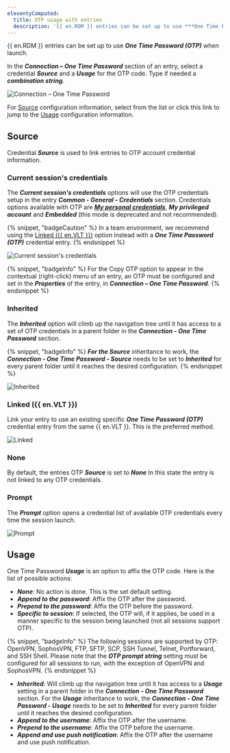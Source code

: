 ```yaml
---
eleventyComputed:
  title: OTP usage with entries
  description: '{{ en.RDM }} entries can be set up to use ***One Time Password (OTP)*** when launch.'
---
```

{{ en.RDM }} entries can be set up to use ***One Time Password (OTP)*** when launch.

In the ***Connection – One Time Password*** section of an entry, select a credential ***Source*** and a ***Usage*** for the OTP code. Type if needed a ***combination string***.

![Connection – One Time Password](https://cdnweb.devolutions.net/docs/RDMW6005_2023_2.png)

For [Source](#source) configuration information, select from the list or click this link to jump to the [Usage](#usage) configuration information.

## Source
Credential ***Source*** is used to link entries to OTP account credential information.

### Current session's credentials
The ***Current session's credentials*** options will use the OTP credentials setup in the entry ***Common - General - Credentials*** section. Credentials options available with OTP are [***My personal credentials***](/rdm/commands/file/my-account-settings/my-personal-credentials/), ***My privileged account*** and ***Embedded*** (this mode is deprecated and not recommended). 

{% snippet, "badgeCaution" %}
In a team environment, we recommend using the [Linked ({{ en.VLT }})](#linked-vault) option instead with a ***One Time Password (OTP)*** credential entry.
{% endsnippet %}

![Current session's credentials](https://cdnweb.devolutions.net/docs/RDMW6006_2023_2.png)

{% snippet, "badgeInfo" %}
For the Copy OTP option to appear in the contextual (right-click) menu of an entry, an OTP must be configured and set in the ***Properties*** of the entry, in ***Connection – One Time Password***.
{% endsnippet %}

### Inherited
The ***Inherited*** option will climb up the navigation tree until it has access to a set of OTP credentials in a parent folder in the ***Connection - One Time Password*** section.

{% snippet, "badgeInfo" %}
***For the Source*** inheritance to work, the ***Connection - One Time Password - Source*** needs to be set to ***Inherited*** for every parent folder until it reaches the desired configuration.
{% endsnippet %}

![Inherited ](https://cdnweb.devolutions.net/docs/RDMW6008_2023_2.png)

### Linked ({{ en.VLT }})
Link your entry to use an existing specific ***One Time Password (OTP)*** credential entry from the same {{ en.VLT }}. This is the preferred method.

![Linked](https://cdnweb.devolutions.net/docs/RDMW6009_2023_2.png)

### None
By default, the entries OTP ***Source*** is set to ***None*** In this state the entry is not linked to any OTP credentials.

### Prompt
The ***Prompt*** option opens a credential list of available OTP credentials every time the session launch.

![Prompt](https://cdnweb.devolutions.net/docs/docs_en_kb_KB5007.png)

## Usage
One Time Password ***Usage*** is an option to affix the OTP code. Here is the list of possible actions:

* ***None***: No action is done. This is the set default setting. 
* ***Append to the password***: Affix the OTP after the password.
* ***Prepend to the password***: Affix the OTP before the password.
* ***Specific to session***: If selected, the OTP will, if it applies, be used in a manner specific to the session being launched (not all sessions support OTP).

{% snippet, "badgeInfo" %}
The following sessions are supported by OTP: OpenVPN, SophosVPN, FTP, SFTP, SCP, SSH Tunnel, Telnet, Portforward, and SSH Shell. Please note that the ***OTP prompt string*** setting must be configured for all sessions to run, with the exception of OpenVPN and SophosVPN.
{% endsnippet %}

* ***Inherited***: Will climb up the navigation tree until it has access to a ***Usage*** setting in a parent folder in the ***Connection - One Time Password*** section. For the ***Usage*** inheritance to work, the ***Connection - One Time Password - Usage*** needs to be set to ***Inherited*** for every parent folder until it reaches the desired configuration.
* ***Append to the username***: Affix the OTP after the username.
* ***Prepend to the username***: Affix the OTP before the username.
* ***Append and use push notification***: Affix the OTP after the username and use push notification.
